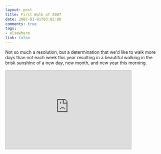 ```yaml
--- 
layout: post
title: First Walk of 2007
date: 2007-01-01T03:02:00
comments: true
tags:
- elsewhere
link: false
---
```

Not so much a resolution, but a determination that we'd like to walk more days than not each week this year resulting in a beautiful walking in the brisk sunshine of a new day, new month, and new year this morning.

<iframe src="http://www.wayfaring.com/maps/export/28754" style="border: 2px solid #cccccc; width: 400px; height: 250px" frameborder="0" scrolling="no"></iframe>
